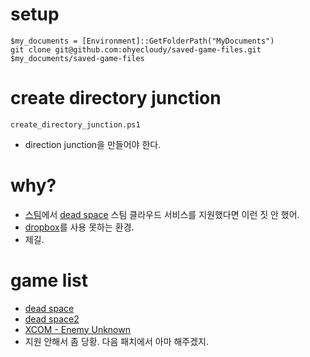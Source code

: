 # setup
    $my_documents = [Environment]::GetFolderPath("MyDocuments")
    git clone git@github.com:ohyecloudy/saved-game-files.git $my_documents/saved-game-files

# create directory junction
    create_directory_junction.ps1

* direction junction을 만들어야 한다.

# why?
* [스팀](http://store.steampowered.com/)에서 [dead space](http://store.steampowered.com/app/17470/) 스팀 클라우드 서비스를 지원했다면 이런 짓 안 했어.
* [dropbox](http://www.dropbox.com/)를 사용 못하는 환경.
* 제길.

# game list
* [dead space](http://store.steampowered.com/app/17470/)
* [dead space2](http://store.steampowered.com/app/47780/)
* [XCOM - Enemy Unknown](http://store.steampowered.com/app/200510/)
 * 지원 안해서 좀 당황. 다음 패치에서 아마 해주겠지.
